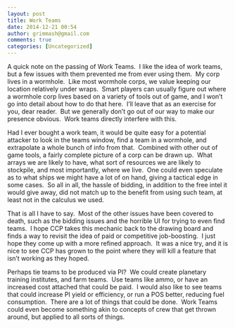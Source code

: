 ```yaml
---
layout: post
title: Work Teams
date: 2014-12-21 00:54
author: grimmash@gmail.com
comments: true
categories: [Uncategorized]
---
```

A quick note on the passing of Work Teams.  I like the idea of work teams, but a few issues with them prevented me from ever using them.  My corp lives in a wormhole.  Like most wormhole corps, we value keeping our location relatively under wraps.  Smart players can usually figure out where a wormhole corp lives based on a variety of tools out of game, and I won’t go into detail about how to do that here.  I’ll leave that as an exercise for you, dear reader.  But we generally don’t go out of our way to make our presence obvious.  Work teams directly interfere with this.

Had I ever bought a work team, it would be quite easy for a potential attacker to look in the teams window, find a team in a wormhole, and extrapolate a whole bunch of info from that.  Combined with other out of game tools, a fairly complete picture of a corp can be drawn up.  What arrays we are likely to have, what sort of resources we are likely to stockpile, and most importantly, where we live.  One could even speculate as to what ships we might have a lot of on hand, giving a tactical edge in some cases.  So all in all, the hassle of bidding, in addition to the free intel it would give away, did not match up to the benefit from using such team, at least not in the calculus we used.

That is all I have to say.  Most of the other issues have been covered to death, such as the bidding issues and the horrible UI for trying to even find teams.  I hope CCP takes this mechanic back to the drawing board and finds a way to revisit the idea of paid or competitive job-boosting.  I just hope they come up with a more refined approach.  It was a nice try, and it is nice to see CCP has grown to the point where they will kill a feature that isn’t working as they hoped.

Perhaps tie teams to be produced via PI?  We could create planetary training institutes, and farm teams.  Use teams like ammo, or have an increased cost attached that could be paid.  I would also like to see teams that could increase PI yield or efficiency, or run a POS better, reducing fuel consumption.  There are a lot of things that could be done.  Work Teams could even become something akin to concepts of crew that get thrown around, but applied to all sorts of things.

